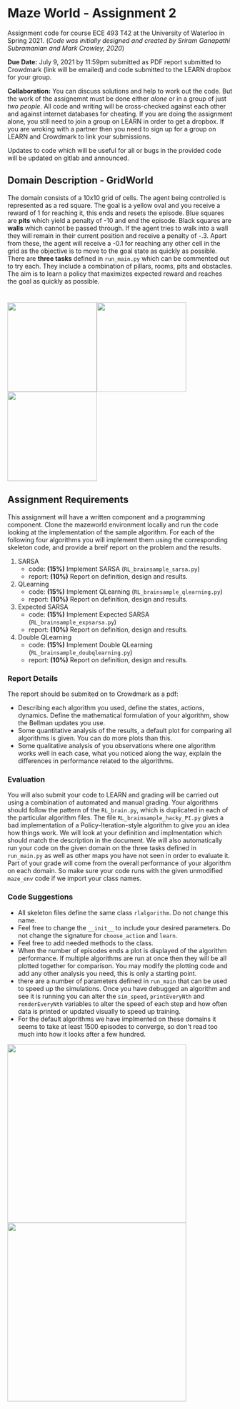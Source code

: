 # Maze World - Assignment 2
Assignment code for course ECE 493 T42 at the University of Waterloo in Spring 2021.
(*Code was initially designed and created by Sriram Ganapathi Subramanian and Mark Crowley, 2020*)

**Due Date:** July 9, 2021 by 11:59pm submitted as PDF report submitted to Crowdmark (link will be emailed) and code submitted to the LEARN dropbox for your group.

**Collaboration:** You can discuss solutions and help to work out the code. But the work of the assignemnt must be done either *alone* or in a group of just *two people*. All code and writing will be cross-checked against each other and against internet databases for cheating. If you are doing the assignment alone, you still need to join a group on LEARN in order to get a dropbox. If you are wroking with a partner then you need to sign up for a group on LEARN and Crowdmark to link your submissions.

Updates to code which will be useful for all or bugs in the provided code will be updated on gitlab and announced.

## Domain Description - GridWorld
The domain consists of a 10x10 grid of cells. The agent being controlled is represented as a red square. The goal is a yellow oval and you receive a reward of 1 for reaching it, this ends and resets the episode.
Blue squares are **pits** which yield a penalty of -10 and end the episode. 
Black squares are **walls** which cannot be passed through. If the agent tries to walk into a wall they will remain in their current position and receive a penalty of -.3. Apart from these, the agent will receive a -0.1 for reaching any other cell in the grid as the objective is to move to the goal state as quickly as possible.
There are **three tasks** defined in `run_main.py` which can be commented out to try each. They include a combination of pillars, rooms, pits and obstacles. The aim is to learn a policy that maximizes expected reward and reaches the goal as quickly as possible.

# <img src="task1.png" width="200"/><img src="task2.png" width="200"/><img src="task3.png" width="200"/>

## Assignment Requirements

This assignment will have a written component and a programming component.
Clone the mazeworld environment locally and run the code looking at the implementation of the sample algorithm.
For each of the following four algorithms you will implement them using the corresponding skeleton code, and provide a breif report on the problem and the results. 
1. SARSA
    - code: **(15%)** Implement SARSA (`RL_brainsample_sarsa.py`)
    - report: **(10%)** Report on definition, design and results.
2. QLearning
    - code: **(15%)** Implement QLearning (`RL_brainsample_qlearning.py`)
    - report: **(10%)** Report on definition, design and results.
3. Expected SARSA
    - code: **(15%)** Implement Expected SARSA (`RL_brainsample_expsarsa.py`)
    - report: **(10%)** Report on definition, design and results.
4. Double QLearning
    - code: **(15%)** Implement Double QLearning (`RL_brainsample_doubqlearning.py`)
    - report: **(10%)** Report on definition, design and results.

### Report Details
The report should be submited on to Crowdmark as a pdf: 
- Describing each algorithm you used, define the states, actions, dynamics. Define the mathematical formulation of your algorithm, show the Bellman updates you use.
- Some quantitative analysis of the results, a default plot for comparing all algorithms is given. You can do more plots than this.
- Some qualitative analysis of you observations where one algorithm works well in each case, what you noticed along the way, explain the differences in performance related to the algorithms.


### Evaluation
You will also submit your code to LEARN and grading will be carried out using a combination of automated and manual grading.
Your algorithms should follow the pattern of the `RL_brain.py`, which is duplicated in each of the particular algorithm files. The file `RL_brainsample_hacky_PI.py` gives a bad implementation of a Policy-Iteration-style algorithm to give you an idea how things work.
We will look at your definition and implmentation which should match the description in the document.
We will also automatically run your code on the given domain on the three tasks defined in `run_main.py` as well as other maps you have not seen in order to evaluate it. 
Part of your grade will come from the overall performance of your algorithm on each domain.
So make sure your code runs with the given unmodified `maze_env` code if we import your class names.


### Code Suggestions
- All skeleton files define the same class `rlalgorithm`. Do not change this name.
- Feel free to change the `__init__` to include your desired parameters. Do not change the signature for `choose_action` and `learn`.
- Feel free to add needed methods to the class.
- When the number of episodes ends a plot is displayed of the algorithm performance. If multiple algorithms are run at once then they will be all plotted together for comparison. You may modify the plotting code and add any other analysis you need, this is only a starting point.
- there are a number of parameters defined in `run_main` that can be used to speed up the simulations. Once you have debugged an algorithm and see it is running you can alter the `sim_speed`, `printEveryNth` and `renderEveryNth` variables to alter the speed of each step and how often data is printed or updated visually to speed up training. 
- For the default algorithms we have implmented on these domains it seems to take at least 1500 episodes to converge, so don't read too much into how it looks after a few hundred.

<img src="plot.png" width="400"/><img src="plotzoom.png" width="400"/>
